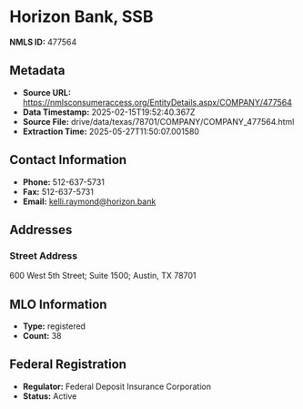 # Horizon Bank, SSB

**NMLS ID:** 477564

## Metadata
- **Source URL:** https://nmlsconsumeraccess.org/EntityDetails.aspx/COMPANY/477564
- **Data Timestamp:** 2025-02-15T19:52:40.367Z
- **Source File:** drive/data/texas/78701/COMPANY/COMPANY_477564.html
- **Extraction Time:** 2025-05-27T11:50:07.001580

## Contact Information
- **Phone:** 512-637-5731
- **Fax:** 512-637-5731
- **Email:** kelli.raymond@horizon.bank

## Addresses
### Street Address
600 West 5th Street; Suite 1500; Austin, TX 78701

## MLO Information
- **Type:** registered
- **Count:** 38

## Federal Registration
- **Regulator:** Federal Deposit Insurance Corporation
- **Status:** Active
